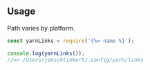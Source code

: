## Usage

Path varies by platform.

```js
const yarnLinks = require('{%= name %}');

console.log(yarnLinks());
//=> /Users/jonschlinkert/.config/yarn/links
```
